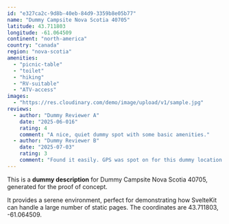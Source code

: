 ```yaml
---
id: "e327ca2c-9d8b-40eb-84d9-3359b8e05b77"
name: "Dummy Campsite Nova Scotia 40705"
latitude: 43.711803
longitude: -61.064509
continent: "north-america"
country: "canada"
region: "nova-scotia"
amenities:
  - "picnic-table"
  - "toilet"
  - "hiking"
  - "RV-suitable"
  - "ATV-access"
images:
  - "https://res.cloudinary.com/demo/image/upload/v1/sample.jpg"
reviews:
  - author: "Dummy Reviewer A"
    date: "2025-06-016"
    rating: 4
    comment: "A nice, quiet dummy spot with some basic amenities."
  - author: "Dummy Reviewer B"
    date: "2025-07-03"
    rating: 3
    comment: "Found it easily. GPS was spot on for this dummy location."
---
```


This is a **dummy description** for Dummy Campsite Nova Scotia 40705, generated for the proof of concept.

It provides a serene environment, perfect for demonstrating how SvelteKit can handle a large number of static pages. The coordinates are 43.711803, -61.064509.
